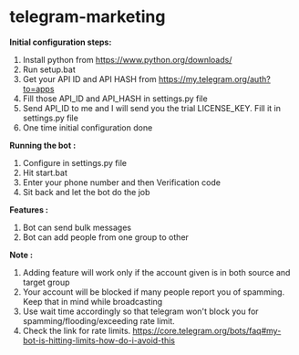 # telegram-marketing
<b>Initial configuration steps:</b>
1) Install python from https://www.python.org/downloads/
2) Run setup.bat
3) Get your API ID and API HASH from https://my.telegram.org/auth?to=apps
4) Fill those API_ID and API_HASH in settings.py file
5) Send API_ID to me and I will send you the trial LICENSE_KEY. Fill it in settings.py file
6) One time initial configuration done

<b>Running the bot :</b>
1) Configure in settings.py file
2) Hit start.bat
3) Enter your phone number and then Verification code
4) Sit back and let the bot do the job

<b>Features :</b>
1) Bot can send bulk messages
2) Bot can add people from one group to other

<b>Note :</b>
1) Adding feature will work only if the account given is in both source and target group
2) Your account will be blocked if many people report you of spamming. Keep that in mind while broadcasting
3) Use wait time accordingly so that telegram won't block you for spamming/flooding/exceeding rate limit.
4) Check the link for rate limits. https://core.telegram.org/bots/faq#my-bot-is-hitting-limits-how-do-i-avoid-this
